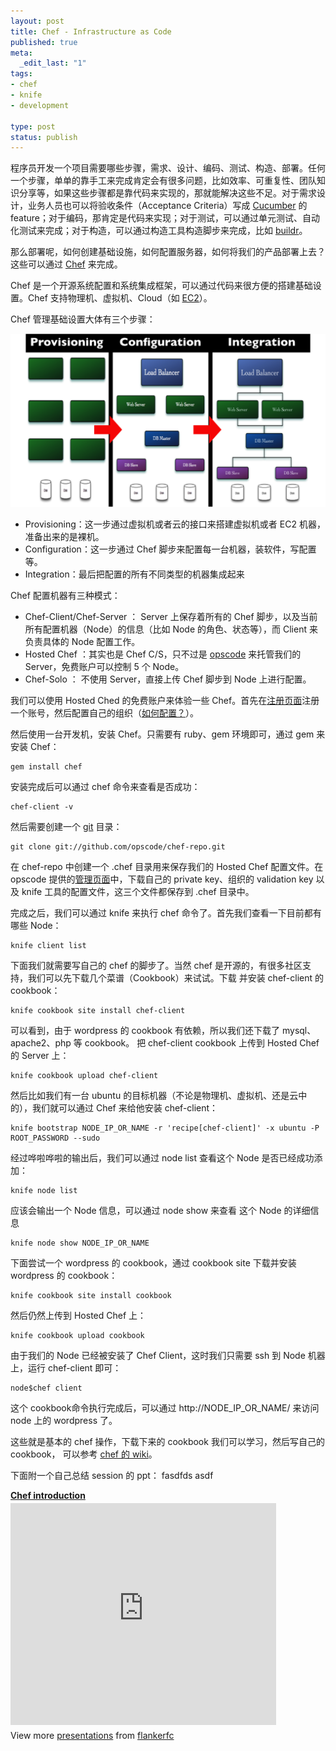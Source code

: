 ```yaml
---
layout: post
title: Chef - Infrastructure as Code
published: true
meta:
  _edit_last: "1"
tags:
- chef
- knife
- development

type: post
status: publish
---
```

程序员开发一个项目需要哪些步骤，需求、设计、编码、测试、构造、部署。任何一个步骤，单单的靠手工来完成肯定会有很多问题，比如效率、可重复性、团队知识分享等，如果这些步骤都是靠代码来实现的，那就能解决这些不足。对于需求设计，业务人员也可以将验收条件（Acceptance Criteria）写成 [Cucumber](http://cukes.info/) 的 feature；对于编码，那肯定是代码来实现；对于测试，可以通过单元测试、自动化测试来完成；对于构造，可以通过构造工具构造脚步来完成，比如 [buildr](http://buildr.apache.org/)。

那么部署呢，如何创建基础设施，如何配置服务器，如何将我们的产品部署上去？这些可以通过 [Chef](http://www.opscode.com/chef/) 来完成。

Chef 是一个开源系统配置和系统集成框架，可以通过代码来很方便的搭建基础设置。Chef 支持物理机、虚拟机、Cloud（如 [EC2](http://aws.amazon.com/ec2/)）。

Chef 管理基础设置大体有三个步骤：

![chef steps](/images/2011/steps.png)

* Provisioning：这一步通过虚拟机或者云的接口来搭建虚拟机或者 EC2 机器，准备出来的是裸机。
* Configuration：这一步通过 Chef 脚步来配置每一台机器，装软件，写配置等。
* Integration：最后把配置的所有不同类型的机器集成起来

Chef 配置机器有三种模式：

* Chef-Client/Chef-Server ： Server 上保存着所有的 Chef 脚步，以及当前所有配置机器（Node）的信息（比如 Node 的角色、状态等），而 Client 来负责具体的 Node 配置工作。
* Hosted Chef ：其实也是 Chef C/S，只不过是 [opscode](http://www.opscode.com/hosted-chef/) 来托管我们的 Server，免费账户可以控制 5 个 Node。
* Chef-Solo ： 不使用 Server，直接上传 Chef 脚步到 Node 上进行配置。

我们可以使用 Hosted Ched 的免费账户来体验一些 Chef。首先在[注册页面](https://community.opscode.com/users/new)注册一个账号，然后配置自己的组织（[如何配置？](http://wiki.opscode.com/display/chef/Setup+Opscode+User+and+Organization)）。

然后使用一台开发机，安装 Chef。只需要有 ruby、gem 环境即可，通过 gem 来安装 Chef：

    gem install chef

安装完成后可以通过 chef 命令来查看是否成功：

    chef-client -v

然后需要创建一个 [git](http://git-scm.com/) 目录：

    git clone git://github.com/opscode/chef-repo.git

在 chef-repo 中创建一个 .chef 目录用来保存我们的 Hosted Chef 配置文件。在 opscode 提供的[管理页面](https://manage.opscode.com)中，下载自己的 private key、组织的 validation key 以及 knife 工具的配置文件，这三个文件都保存到 .chef 目录中。

完成之后，我们可以通过 knife 来执行 chef 命令了。首先我们查看一下目前都有哪些 Node：

    knife client list

下面我们就需要写自己的 chef 的脚步了。当然 chef 是开源的，有很多社区支持，我们可以先下载几个菜谱（Cookbook）来试试。下载 并安装 chef-client 的 cookbook：

    knife cookbook site install chef-client

可以看到，由于 wordpress 的 cookbook 有依赖，所以我们还下载了 mysql、apache2、php 等 cookbook。 把 chef-client cookbook 上传到 Hosted Chef 的 Server 上：

    knife cookbook upload chef-client

然后比如我们有一台 ubuntu 的目标机器（不论是物理机、虚拟机、还是云中的），我们就可以通过 Chef 来给他安装 chef-client：

    knife bootstrap NODE_IP_OR_NAME -r 'recipe[chef-client]' -x ubuntu -P ROOT_PASSWORD --sudo

经过哗啦哗啦的输出后，我们可以通过 node list 查看这个 Node 是否已经成功添加：

    knife node list

应该会输出一个 Node 信息，可以通过 node show 来查看 这个 Node 的详细信息

    knife node show NODE_IP_OR_NAME

下面尝试一个 wordpress 的 cookbook，通过 cookbook site 下载并安装 wordpress 的 cookbook：

    knife cookbook site install cookbook

然后仍然上传到 Hosted Chef 上：

    knife cookbook upload cookbook

由于我们的 Node 已经被安装了 Chef Client，这时我们只需要 ssh 到 Node 机器上，运行 chef-client 即可：

    node$chef client

这个 cookbook命令执行完成后，可以通过 http://NODE_IP_OR_NAME/ 来访问 node 上的 wordpress 了。

这些就是基本的 chef 操作，下载下来的 cookbook 我们可以学习，然后写自己的 cookbook， 可以参考 [chef 的 wiki](http://wiki.opscode.com/display/chef/Home)。

下面附一个自己总结 session 的 ppt：
fasdfds
asdf

<div class="slideshare" id="__ss_8737820">
   <strong style="display:block;margin:12px 0 4px">
    <a href="http://www.slideshare.net/flankerfc/chef-introduction-8737820" title="Chef introduction" target="_blank">Chef introduction</a>
  </strong>
  <iframe src="http://www.slideshare.net/slideshow/embed_code/8737820" width="425" height="355" frameborder="0" marginwidth="0" marginheight="0" scrolling="no"></iframe>
  <div style="padding:5px 0 12px">
    View more <a href="http://www.slideshare.net/" target="_blank">presentations</a> from <a href="http://www.slideshare.net/flankerfc" target="_blank">flankerfc</a>
  </div>
</div>

